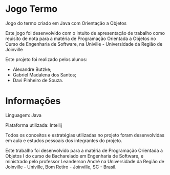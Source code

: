 # Jogo Termo
 Jogo do termo criado em Java com Orientação a Objetos

Este jogo foi desenvolvido com o intuito de apresentação de trabalho como reuisito de nota para a matéria de Programação Orientada a Objetos no Curso de Engenharia de Software, na Univille - Universidade da Região de Joinville

Este projeto foi realizado pelos alunos:

- Alexandre Butzke;
- Gabriel Madalena dos Santos;
- Davi Pinheiro de Souza.


# Informações

Linguagem: Java

Plataforma utilizada: Intellij

Todos os conceitos e estratégias utilizadas no projeto foram desenvolvidas em aula e estudos pessoais dos integrantes do projeto. 

Este trabalho foi desenvolvido para a matéria de Programação Orientada a Objetos I do curso de Bacharelado em Engenharia de Software, e ministrado pelo professor Leanderson André na Universidade da Região de Joinville - Univille, Bom Retiro - Joinville, SC - Brasil.
